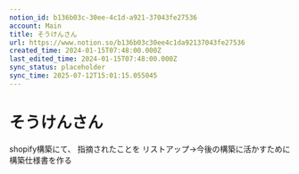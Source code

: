 ```yaml
---
notion_id: b136b03c-30ee-4c1d-a921-37043fe27536
account: Main
title: そうけんさん
url: https://www.notion.so/b136b03c30ee4c1da92137043fe27536
created_time: 2024-01-15T07:48:00.000Z
last_edited_time: 2024-01-15T07:48:00.000Z
sync_status: placeholder
sync_time: 2025-07-12T15:01:15.055045
---
```

# そうけんさん

shopify構築にて、
指摘されたことを
リストアップ→今後の構築に活かすために構築仕様書を作る